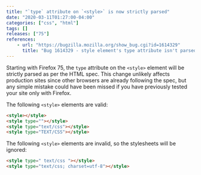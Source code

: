 ```yaml
---
title: "`type` attribute on `<style>` is now strictly parsed"
date: "2020-03-11T01:27:00-04:00"
categories: ["css", "html"]
tags: []
releases: ["75"]
references:
    - url: "https://bugzilla.mozilla.org/show_bug.cgi?id=1614329"
      title: "Bug 1614329 - style element's type attribute isn't parsed per the HTML spec rules"
---
```

Starting with Firefox 75, the `type` attribute on the `<style>` element will be strictly parsed as per the HTML spec. This change unlikely affects production sites since other browsers are already following the spec, but any simple mistake could have been missed if you have previously tested your site only with Firefox.

The following `<style>` elements are valid:

```html
<style></style>
<style type=""></style>
<style type="text/css"></style>
<style type="TEXT/CSS"></style>
```

The following `<style>` elements are invalid, so the stylesheets will be ignored:

```html
<style type=" text/css "></style>
<style type="text/css; charset=utf-8"></style>
```
